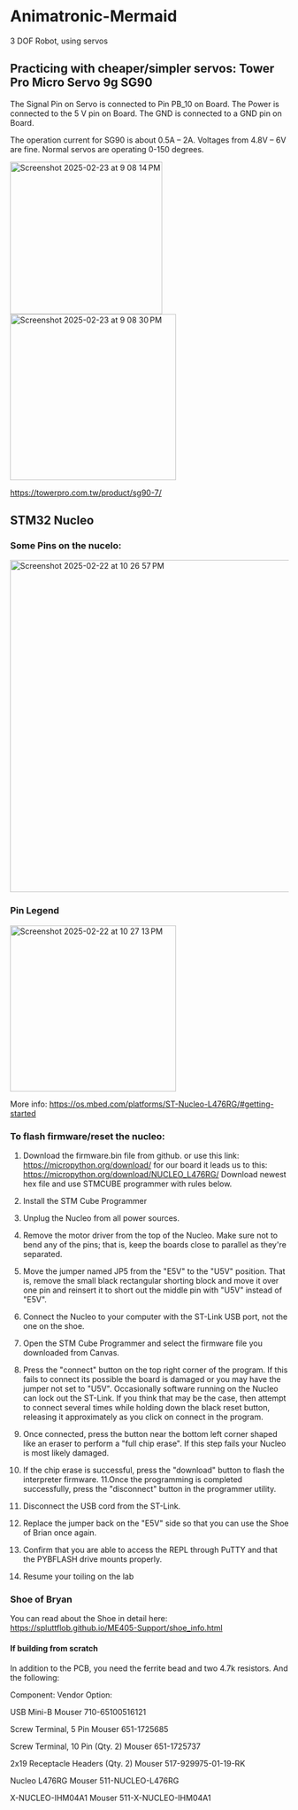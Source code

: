 # Animatronic-Mermaid

3 DOF Robot, using servos


## Practicing with cheaper/simpler servos: Tower Pro Micro Servo 9g SG90

The Signal Pin on Servo is connected to Pin PB_10 on Board. The Power is connected to the 5 V pin on Board. The GND is connected to a GND pin on Board.

The operation current for SG90 is about 0.5A – 2A.
Voltages from 4.8V – 6V are fine. Normal servos are operating 0-150 degrees.

<img width="275" alt="Screenshot 2025-02-23 at 9 08 14 PM" src="https://github.com/user-attachments/assets/99c4dfdf-c71c-44f9-b9e2-69e9279b0641" />
<img width="300" alt="Screenshot 2025-02-23 at 9 08 30 PM" src="https://github.com/user-attachments/assets/f52ddd58-81b4-46c2-a890-c1a06899d527" />

https://towerpro.com.tw/product/sg90-7/

## STM32 Nucleo 

### Some Pins on the nucelo:

<img width="600" alt="Screenshot 2025-02-22 at 10 26 57 PM" src="https://github.com/user-attachments/assets/e5246148-01ca-4951-902b-e763e58fa461" />

### Pin Legend

<img width="300" alt="Screenshot 2025-02-22 at 10 27 13 PM" src="https://github.com/user-attachments/assets/161ca3a7-b200-474e-be77-9ff7458edc8d" />

More info: https://os.mbed.com/platforms/ST-Nucleo-L476RG/#getting-started

### To flash firmware/reset the nucleo:
1. Download the firmware.bin file from github. or use this link:
https://micropython.org/download/
for our board it leads us to this:
https://micropython.org/download/NUCLEO_L476RG/ Download newest hex file and use STMCUBE programmer with rules below. 

3. Install the STM Cube Programmer
4. Unplug the Nucleo from all power sources.
5. Remove the motor driver from the top of the Nucleo. Make sure not to bend any of the pins; that is, keep the boards close to parallel as they're separated.
6. Move the jumper named JP5 from the "E5V" to the "U5V" position. That is, remove the small black rectangular shorting block and move it over one pin and reinsert it to short out the middle pin with "U5V" instead of "E5V".
7. Connect the Nucleo to your computer with the ST-Link USB port, not the one on the shoe.
8. Open the STM Cube Programmer and select the firmware file you downloaded from Canvas.
9. Press the "connect" button on the top right corner of the program. If this fails to connect its possible the board is damaged or you may have the jumper not set to "U5V".
Occasionally software running on the Nucleo can lock out the ST-Link. If you think that may be the case, then attempt to connect several times while holding down the black reset button, releasing it approximately as you click on connect in the program.
10. Once connected, press the button near the bottom left corner shaped like an eraser to perform a "full chip erase". If this step fails your Nucleo is most likely damaged.
11. If the chip erase is successful, press the "download" button to flash the interpreter firmware.
11.Once the programming is completed successfully, press the "disconnect" button in the programmer utility.
12. Disconnect the USB cord from the ST-Link.
13. Replace the jumper back on the "E5V" side so that you can use the Shoe of Brian once again.
14. Confirm that you are able to access the REPL through PuTTY and that the PYBFLASH drive mounts properly.
15. Resume your toiling on the lab

### Shoe of Bryan 
You can read about the Shoe in detail here: https://spluttflob.github.io/ME405-Support/shoe_info.html

#### If building from scratch
In addition to the PCB, you need the ferrite bead  and two 4.7k resistors. And the following: 

Component:
Vendor Option:

USB Mini-B
Mouser 710-65100516121

Screw Terminal, 5 Pin
Mouser 651-1725685

Screw Terminal, 10 Pin (Qty. 2)
Mouser 651-1725737

2x19 Receptacle Headers (Qty. 2)
Mouser 517-929975-01-19-RK

Nucleo L476RG
Mouser 511-NUCLEO-L476RG

X-NUCLEO-IHM04A1
Mouser 511-X-NUCLEO-IHM04A1

